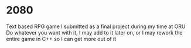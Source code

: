 # 2080
Text based RPG game I submitted as a final project during my time at ORU
Do whatever you want with it, I may add to it later on, or I may rework the entire game in C++ so I can get more out of it
